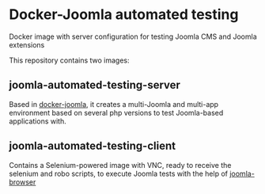 # Docker-Joomla automated testing
Docker image with server configuration for testing Joomla CMS and Joomla extensions

This repository contains two images:

## joomla-automated-testing-server
Based in [docker-joomla](https://github.com/joomla/docker-joomla), it creates a multi-Joomla and multi-app environment based on several php versions to test Joomla-based applications with.

## joomla-automated-testing-client
Contains a Selenium-powered image with VNC, ready to receive the selenium and robo scripts, to execute Joomla tests with the help of [joomla-browser](https://github.com/joomla-projects/joomla-browser)